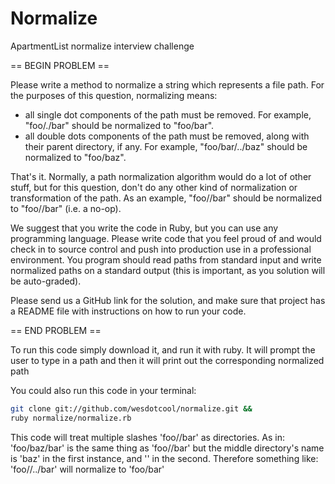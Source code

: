 Normalize
=========

ApartmentList normalize interview challenge

== BEGIN PROBLEM ==

Please write a method to normalize a string which represents a file path. For the purposes of this question, normalizing means:
* all single dot components of the path must be removed.  For example, "foo/./bar" should be normalized to "foo/bar".
* all double dots components of the path must be removed, along with their parent directory, if any.  For example, "foo/bar/../baz" should be normalized to "foo/baz".

That's it.  Normally, a path normalization algorithm would do a lot of other stuff, but for this question, don't do any other kind of normalization or transformation of the path.  As an example, "foo//bar" should be normalized to "foo//bar" (i.e. a no-op).

We suggest that you write the code in Ruby, but you can use any programming language. Please write code that you feel proud of and would check in to source control and push into production use in a professional environment. You program should read paths from standard input and write normalized paths on a standard output (this is
important, as you solution will be auto-graded).

Please send us a GitHub link for the solution, and make sure that project has a README file with instructions on how to run your code.

== END PROBLEM ==

To run this code simply download it, and run it with ruby. It will
prompt the user to type in a path and then it will print out the
corresponding normalized path

You could also run this code in your terminal:
```bash
git clone git://github.com/wesdotcool/normalize.git &&
ruby normalize/normalize.rb
```

This code will treat multiple slashes 'foo//bar' as directories. As
in: 'foo/baz/bar' is the same thing as 'foo//bar' but the middle
directory's name is 'baz' in the first instance, and '' in the
second. Therefore something like: 'foo//../bar' will normalize to
'foo/bar'
